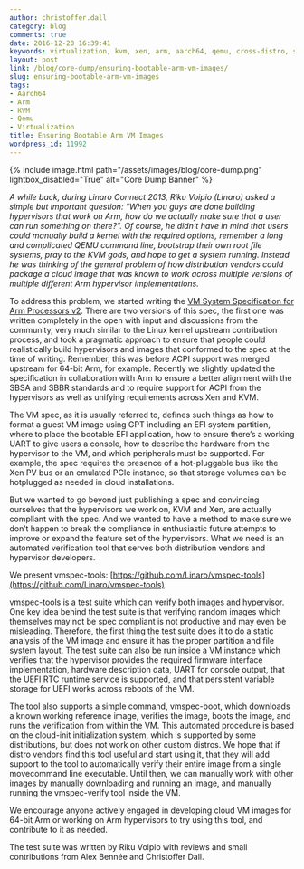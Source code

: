 ```yaml
---
author: christoffer.dall
category: blog
comments: true
date: 2016-12-20 16:39:41
keywords: virtualization, kvm, xen, arm, aarch64, qemu, cross-distro, standards
layout: post
link: /blog/core-dump/ensuring-bootable-arm-vm-images/
slug: ensuring-bootable-arm-vm-images
tags:
- Aarch64
- Arm
- KVM
- Qemu
- Virtualization
title: Ensuring Bootable Arm VM Images
wordpress_id: 11992
---
```


{% include image.html path="/assets/images/blog/core-dump.png" lightbox_disabled="True" alt="Core Dump Banner" %}

_A while back, during Linaro Connect 2013, Riku Voipio (Linaro) asked a simple but important question: “When you guys are done building hypervisors that work on Arm, how do we actually make sure that a user can run something on there?”. Of course, he didn’t have in mind that users could manually build a kernel with the required options, remember a long and complicated QEMU command line, bootstrap their own root file systems, pray to the KVM gods, and hope to get a system running. Instead he was thinking of the general problem of how distribution vendors could package a cloud image that was known to work across multiple versions of multiple different Arm hypervisor implementations._

To address this problem, we started writing the [VM System Specification for Arm Processors v2](/assets/downloads/VMSystemSpecificationForARM-v2.0.pdf). There are two versions of this spec, the first one was written completely in the open with input and discussions from the community, very much similar to the Linux kernel upstream contribution process, and took a pragmatic approach to ensure that people could realistically build hypervisors and images that conformed to the spec at the time of writing. Remember, this was before ACPI support was merged upstream for 64-bit Arm, for example. Recently we slightly updated the specification in collaboration with Arm to ensure a better alignment with the SBSA and SBBR standards and to require support for ACPI from the hypervisors as well as unifying requirements across Xen and KVM.

The VM spec, as it is usually referred to, defines such things as how to format a guest VM image using GPT including an EFI system partition, where to place the bootable EFI application, how to ensure there’s a working UART to give users a console, how to describe the hardware from the hypervisor to the VM, and which peripherals must be supported. For example, the spec requires the presence of a hot-pluggable bus like the Xen PV bus or an emulated PCIe instance, so that storage volumes can be hotplugged as needed in cloud installations.

But we wanted to go beyond just publishing a spec and convincing ourselves that the hypervisors we work on, KVM and Xen, are actually compliant with the spec. And we wanted to have a method to make sure we don’t happen to break the compliance in enthusiastic future attempts to improve or expand the feature set of the hypervisors. What we need is an automated verification tool that serves both distribution vendors and hypervisor developers.

We present vmspec-tools: [https://github.com/Linaro/vmspec-tools](https://github.com/Linaro/vmspec-tools)

vmspec-tools is a test suite which can verify both images and hypervisor. One key idea behind the test suite is that verifying random images which themselves may not be spec compliant is not productive and may even be misleading. Therefore, the first thing the test suite does it to do a static analysis of the VM image and ensure it has the proper partition and file system layout. The test suite can also be run inside a VM instance which verifies that the hypervisor provides the required firmware interface implementation, hardware description data, UART for console output, that the UEFI RTC runtime service is supported, and that persistent variable storage for UEFI works across reboots of the VM.

The tool also supports a simple command, vmspec-boot, which downloads a known working reference image, verifies the image, boots the image, and runs the verification from within the VM. This automated procedure is based on the cloud-init initialization system, which is supported by some distributions, but does not work on other custom distros. We hope that if distro vendors find this tool useful and start using it, that they will add support to the tool to automatically verify their entire image from a single movecommand line executable. Until then, we can manually work with other images by manually downloading and running an image, and manually running the vmspec-verify tool inside the VM.

We encourage anyone actively engaged in developing cloud VM images for 64-bit Arm or working on Arm hypervisors to try using this tool, and contribute to it as needed.

The test suite was written by Riku Voipio with reviews and small contributions from Alex Bennée and Christoffer Dall.